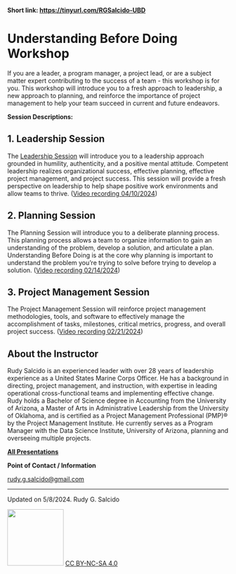 **Short link: https://tinyurl.com/RGSalcido-UBD**

# Understanding Before Doing Workshop
If you are a leader, a program manager, a project lead, or are a subject matter expert contributing to the success of a team - this workshop is for you. This workshop will introduce you to a fresh approach to leadership, a new approach to planning, and reinforce the importance of project management to help your team succeed in current and future endeavors. 

**Session Descriptions:**

## 1. Leadership Session
The [Leadership Session](https://github.com/RGSalcido/UBD/blob/main/Presentations/1st%20Session_Leadership_UBD_10%20Apr%202024_Final.pdf) will introduce you to a leadership approach grounded in humility, authenticity, and a positive mental attitude. Competent leadership realizes organizational success, effective planning, effective project management, and project success. This session will provide a fresh perspective on leadership to help shape positive work environments and allow teams to thrive. ([Video recording 04/10/2024](https://youtu.be/5-0UVQsEv9c?si=_qtlgSms0AAXLANh))

## 2. Planning Session 
The Planning Session will introduce you to a deliberate planning process. This planning process allows a team to organize information to gain an understanding of the problem, develop a solution, and articulate a plan. Understanding Before Doing is at the core why planning is important to understand the problem you’re trying to solve before trying to develop a solution. ([Video recording 02/14/2024](https://youtu.be/N2rYygtvES0?si=COS2J80M_VLT8a4G))

## 3. Project Management Session 
The Project Management Session will reinforce project management methodologies, tools, and software to effectively manage the accomplishment of tasks, milestones, critical metrics, progress, and overall project success. ([Video recording 02/21/2024](https://youtu.be/kg0Q0bw9XwY?si=Sow2ajCckIkh0zaY)) 

## About the Instructor
Rudy Salcido is an experienced leader with over 28 years of leadership experience as a United States Marine Corps Officer. He has a background in directing, project management, and instruction, with expertise in leading operational cross-functional teams and implementing effective change. Rudy holds a Bachelor of Science degree in Accounting from the University of Arizona, a Master of Arts in Administrative Leadership from the University of Oklahoma, and is certified as a Project Management Professional (PMP)® by the Project Management Institute. He currently serves as a Program Manager with the Data Science Institute, University of Arizona, planning and overseeing multiple projects.

**[All Presentations](https://github.com/RGSalcido/UBD/tree/main/Presentations)**

**Point of Contact / Information**

rudy.g.salcido@gmail.com

***

Updated on 5/8/2024. Rudy G. Salcido


<img src="https://mirrors.creativecommons.org/presskit/buttons/88x31/png/by-nc-sa.png" width="128">  [CC BY-NC-SA 4.0](https://creativecommons.org/licenses/by-nc-sa/4.0/)

